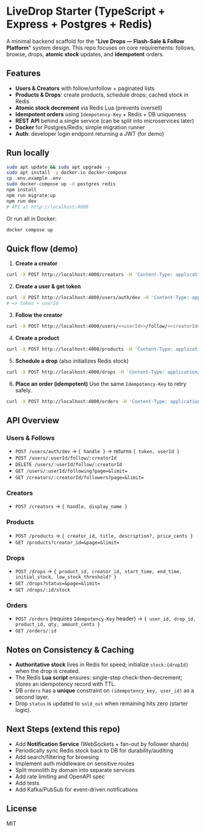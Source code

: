 
# LiveDrop Starter (TypeScript + Express + Postgres + Redis)

A minimal backend scaffold for the "**Live Drops — Flash-Sale & Follow Platform**" system design.
This repo focuses on core requirements: follows, browse, drops, **atomic stock** updates, and **idempotent** orders.

## Features

- **Users & Creators** with follow/unfollow + paginated lists
- **Products & Drops**: create products, schedule drops; cached stock in Redis
- **Atomic stock decrement** via Redis Lua (prevents oversell)
- **Idempotent orders** using `Idempotency-Key` + Redis + DB uniqueness
- **REST API** behind a single service (can be split into microservices later)
- **Docker** for Postgres/Redis; simple migration runner
- **Auth**: developer login endpoint returning a JWT (for demo)


## Run locally

```bash
sudo apt update && sudo apt upgrade -y
sudo apt install -y docker.io docker-compose
cp .env.example .env
sudo docker-compose up -d postgres redis
npm install
npm run migrate:up
npm run dev
# API at http://localhost:4000
```

Or run all in Docker:

```bash
docker compose up
```

## Quick flow (demo)

1. **Create a creator**
```bash
curl -X POST http://localhost:4000/creators -H 'Content-Type: application/json' -d '{"handle":"alice","display_name":"Alice Artist"}'
```
2. **Create a user & get token**
```bash
curl -X POST http://localhost:4000/users/auth/dev -H 'Content-Type: application/json' -d '{"handle":"bob"}'
# => token + userId
```
3. **Follow the creator**
```bash
curl -X POST http://localhost:4000/users/<<userId>>/follow/<<creatorId>>
```
4. **Create a product**
```bash
curl -X POST http://localhost:4000/products -H 'Content-Type: application/json' -d '{"creator_id":"<<creatorId>>","title":"Sticker Pack","description":"Glossy","price_cents":899}'
```
5. **Schedule a drop** (also initializes Redis stock)
```bash
curl -X POST http://localhost:4000/drops -H 'Content-Type: application/json' -d '{"product_id":"<<productId>>","creator_id":"<<creatorId>>","start_time":"2025-09-14T10:00:00Z","end_time":"2025-09-14T12:00:00Z","initial_stock":10,"low_stock_threshold":3}'
```
6. **Place an order (idempotent)**
Use the same `Idempotency-Key` to retry safely.
```bash
curl -X POST http://localhost:4000/orders -H 'Content-Type: application/json' -H 'Idempotency-Key: abc123' -d '{"user_id":"<<userId>>","drop_id":"<<dropId>>","product_id":"<<productId>>","qty":1,"amount_cents":899}'
```

## API Overview

### Users & Follows
- `POST /users/auth/dev` → `{ handle }` → returns `{ token, userId }`
- `POST /users/:userId/follow/:creatorId`
- `DELETE /users/:userId/follow/:creatorId`
- `GET /users/:userId/following?page=&limit=`
- `GET /creators/:creatorId/followers?page=&limit=`

### Creators
- `POST /creators` → `{ handle, display_name }`

### Products
- `POST /products` → `{ creator_id, title, description?, price_cents }`
- `GET /products?creator_id=&page=&limit=`

### Drops
- `POST /drops` → `{ product_id, creator_id, start_time, end_time, initial_stock, low_stock_threshold? }`
- `GET /drops?status=&page=&limit=`
- `GET /drops/:id/stock`

### Orders
- `POST /orders` (requires `Idempotency-Key` header) → `{ user_id, drop_id, product_id, qty, amount_cents }`
- `GET /orders/:id`

## Notes on Consistency & Caching

- **Authoritative stock** lives in Redis for speed; initialize `stock:{dropId}` when the drop is created.
- The Redis **Lua script** ensures: single-step check-then-decrement; stores an idempotency record with TTL.
- DB `orders` has a **unique** constraint on `(idempotency_key, user_id)` as a second layer.
- Drop `status` is updated to `sold_out` when remaining hits zero (starter logic).

## Next Steps (extend this repo)
- Add **Notification Service** (WebSockets + fan-out by follower shards)
- Periodically sync Redis stock back to DB for durability/auditing
- Add search/filtering for browsing
- Implement auth middleware on sensitive routes
- Split monolith by domain into separate services
- Add rate limiting and OpenAPI spec
- Add tests
- Add Kafka/PubSub for event-driven notifications

## License
MIT
